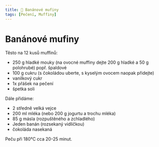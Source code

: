 ```yaml
---
title: 🍌 Banánové mufiny
tags: [Pečení, Muffiny]
---
```


# Banánové mufiny

Těsto na 12 kusů muffinů:

* 250 g hladké mouky (na ovocné muffiny dejte 200 g hladké a 50 g polohrubé) popř. špaldové
* 100 g cukru (s čokoládou uberte, s kyselým ovocem naopak přidejte)
* vanilkový cukr
* 1x přášek na pečení
* špetka soli

Dále přidáme:

* 2 středně velká vejce
* 200 ml mléka (nebo 200 g jogurtu a trochu mléka)
* 85 g másla (rozpuštěného a zchladlého)
* Jeden banán (rozsekaný vidličkou)
* čokoláda nasekaná

Peču při 180°C cca 20-25 minut.